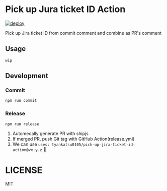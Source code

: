 # Pick up Jura ticket ID Action

[![deploy](https://img.shields.io/badge/deploy-🛳%20Ship.js-blue?style=flat)](https://github.com/algolia/shipjs)

Pick up Jira ticket ID from commit comment and combine as PR's comment

## Usage

```
wip
```

## Development

### Commit

```bash
npm run commit
```

### Release

```bash
npm run release
```

1. Automecally generate PR with shipjs
1. If merged PR, push Git tag with GitHub Action(release.yml)
1. We can use `uses: tyankatsu0105/pick-up-jira-ticket-id-action@vx.y.z` 🎉

# LICENSE

MIT
